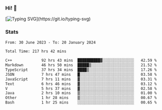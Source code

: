 ### Hi!  👋

[![Typing SVG](https://readme-typing-svg.herokuapp.com?font=Fira+Code&pause=1000&width=435&lines=Hello!+I'm+Texiwustion.)](https://git.io/typing-svg)

### Stats

<!--START_SECTION:waka-->

```txt
From: 30 June 2023 - To: 20 January 2024

Total Time: 217 hrs 42 mins

C++             92 hrs 43 mins  ██████████▓░░░░░░░░░░░░░░   42.59 %
Markdown        46 hrs 50 mins  █████▒░░░░░░░░░░░░░░░░░░░   21.52 %
TypeScript      37 hrs 34 mins  ████▒░░░░░░░░░░░░░░░░░░░░   17.26 %
JSON            7 hrs 47 mins   █░░░░░░░░░░░░░░░░░░░░░░░░   03.58 %
JavaScript      7 hrs 11 mins   ▓░░░░░░░░░░░░░░░░░░░░░░░░   03.31 %
Text            6 hrs 46 mins   ▓░░░░░░░░░░░░░░░░░░░░░░░░   03.12 %
V               5 hrs 37 mins   ▓░░░░░░░░░░░░░░░░░░░░░░░░   02.58 %
Java            2 hrs 10 mins   ▒░░░░░░░░░░░░░░░░░░░░░░░░   01.00 %
Other           1 hr 28 mins    ▒░░░░░░░░░░░░░░░░░░░░░░░░   00.67 %
Bash            1 hr 25 mins    ░░░░░░░░░░░░░░░░░░░░░░░░░   00.65 %
```

<!--END_SECTION:waka-->
